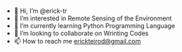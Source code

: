 - 👋 Hi, I’m @erick-tr
- 👀 I’m interested in Remote Sensing of the Environment
- 🌱 I’m currently learning Python Programming Language
- 💞️ I’m looking to collaborate on Wrinting Codes
- 📫 How to reach me erickteirod@gmail.com

<!---
erick-tr/erick-tr is a ✨ special ✨ repository because its `README.md` (this file) appears on your GitHub profile.
You can click the Preview link to take a look at your changes.
--->

